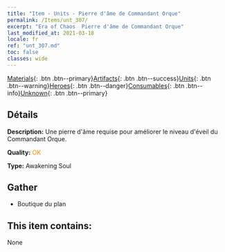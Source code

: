 ```yaml
---
title: "Item - Units - Pierre d'âme de Commandant Orque"
permalink: /Items/unt_307/
excerpt: "Era of Chaos  Pierre d'âme de Commandant Orque"
last_modified_at: 2021-03-18
locale: fr
ref: "unt_307.md"
toc: false
classes: wide
---
```

 [Materials](/fr/Items/){: .btn .btn--primary}[Artifacts](/fr/Items/Artifacts/){: .btn .btn--success}[Units](/fr/Items/Units/){: .btn .btn--warning}[Heroes](/fr/Items/Heroes/){: .btn .btn--danger}[Consumables](/fr/Items/Consumables/){: .btn .btn--info}[Unknown](/fr/Items/Unknown/){: .btn .btn--primary}

## Détails
 **Description:** Une pierre d'âme requise pour améliorer le niveau d'éveil du Commandant Orque.

 **Quality:** <span style="color: #FF8C00">OK</span>

 **Type:** Awakening Soul

## Gather

*    Boutique du plan 

## This item contains:

  None

